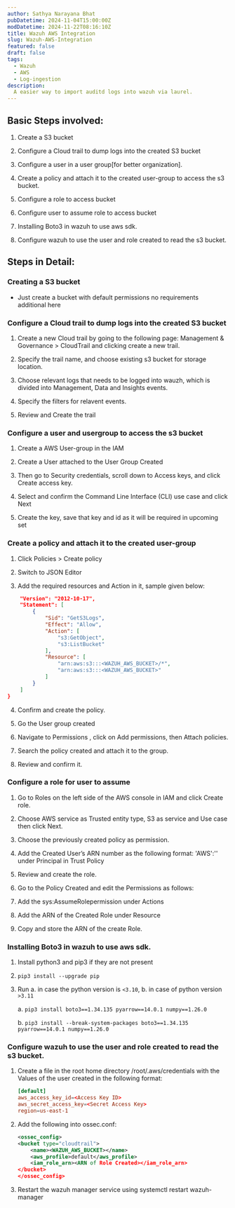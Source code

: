 ```yaml
---
author: Sathya Narayana Bhat
pubDatetime: 2024-11-04T15:00:00Z
modDatetime: 2024-11-22T08:16:10Z
title: Wazuh AWS Integration
slug: Wazuh-AWS-Integration
featured: false
draft: false
tags:
  - Wazuh
  - AWS
  - Log-ingestion
description:
  A easier way to import auditd logs into wazuh via laurel.
---
```


## Basic Steps involved:

1. Create a S3 bucket

2. Configure a Cloud trail to dump logs into the created S3 bucket

3. Configure a user in a user group[for better organization].

4. Create a policy and attach it to the created user-group to access the s3 bucket.

5. Configure a role to access bucket

6. Configure user to assume role to access bucket

7. Installing Boto3 in wazuh to use aws sdk.

8. Configure wazuh to use the user and role created to read the s3 bucket.

## Steps in Detail:

### Creating a S3 bucket

- Just create a bucket with default permissions no requirements additional here

### Configure a Cloud trail to dump logs into the created S3 bucket

1. Create a new Cloud trail by going to the following page: Management & Governance > CloudTrail and clicking create a new trail.

2. Specify the trail name, and choose existing s3 bucket for storage location.

 

3. Choose relevant logs that needs to be logged into wauzh, which is divided into Management, Data and Insights events.

4. Specify the filters for relavent events.

 

5. Review and Create the trail



### Configure a user and usergroup to access the s3 bucket

1. Create a AWS User-group in the IAM

2. Create a User attached to the User Group Created

3. Then go to Security credentials, scroll down to Access keys, and click Create access key. 

4. Select and confirm the Command Line Interface (CLI) use case and click Next 

 

5. Create the key, save that key and id as it will be required in upcoming set

 

### Create a policy and attach it to the created user-group

1. Click Policies > Create policy

3. Switch to JSON Editor

3. Add the required resources and Action in it, sample given below: 

```json
    "Version": "2012-10-17",
    "Statement": [
        {
            "Sid": "GetS3Logs",
            "Effect": "Allow",
            "Action": [
                "s3:GetObject",
                "s3:ListBucket"
            ],
            "Resource": [
                "arn:aws:s3:::<WAZUH_AWS_BUCKET>/*",
                "arn:aws:s3:::<WAZUH_AWS_BUCKET>"
            ]
        }
    ]
}
```
4. Confirm and create the policy.

5. Go the User group created

6. Navigate to Permissions , click on Add permissions, then Attach policies.

7. Search the policy created and attach it to the group.

8. Review and confirm it.

### Configure a role for user to assume

1. Go to Roles on the left side of the AWS console in IAM and click Create role.

2. Choose AWS service as Trusted entity type, S3 as service and Use case then click Next.

3. Choose the previously created policy as permission.

4. Add the Created User’s ARN number as the following format: 'AWS':'<ARN>' under Principal in Trust Policy

5. Review and create the role.

6. Go to the Policy Created and edit the Permissions as follows:

7. Add the sys:AssumeRolepermission under Actions 

8. Add the ARN of the Created Role under Resource

9. Copy and store the ARN of the create Role.

### Installing Boto3 in wazuh to use aws sdk.

1. Install python3 and pip3 if they are not present

2.    ```pip3 install --upgrade pip```

3. Run a. in case the python version is `<3.10`, b. in case of python version `>3.11` 

    a. ```pip3 install boto3==1.34.135 pyarrow==14.0.1 numpy==1.26.0```

    b. ```pip3 install --break-system-packages boto3==1.34.135 pyarrow==14.0.1 numpy==1.26.0```

### Configure wazuh to use the user and role created to read the s3 bucket.

1. Create a file in the root home directory /root/.aws/credentials with the Values of the user created in the following format: 
    ```conf
    [default]
    aws_access_key_id=<Access Key ID>
    aws_secret_access_key=<Secret Access Key>
    region=us-east-1
    ```
2. Add the following into ossec.conf:
    ```xml
    <ossec_config>  
    <bucket type="cloudtrail">
        <name><WAZUH_AWS_BUCKET></name>
        <aws_profile>default</aws_profile>
        <iam_role_arn><ARN of Role Created></iam_role_arn>
    </bucket>
    </ossec_config>
    ```
3. Restart the wazuh manager service using systemctl restart wazuh-manager